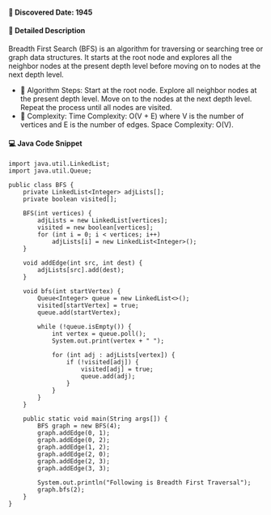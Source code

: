 #### 📅 Discovered Date: 1945
#### 📃 Detailed Description
Breadth First Search (BFS) is an algorithm for traversing or searching tree or graph data structures. It starts at the root node and explores all the neighbor nodes at the present depth level before moving on to nodes at the next depth level.

* 🔹 Algorithm Steps:
Start at the root node.
Explore all neighbor nodes at the present depth level.
Move on to the nodes at the next depth level.
Repeat the process until all nodes are visited.
* 🔹 Complexity:
Time Complexity: O(V + E) where V is the number of vertices and E is the number of edges.
Space Complexity: O(V).
#### 💻 Java Code Snippet
```
import java.util.LinkedList;
import java.util.Queue;

public class BFS {
    private LinkedList<Integer> adjLists[];
    private boolean visited[];

    BFS(int vertices) {
        adjLists = new LinkedList[vertices];
        visited = new boolean[vertices];
        for (int i = 0; i < vertices; i++)
            adjLists[i] = new LinkedList<Integer>();
    }

    void addEdge(int src, int dest) {
        adjLists[src].add(dest);
    }

    void bfs(int startVertex) {
        Queue<Integer> queue = new LinkedList<>();
        visited[startVertex] = true;
        queue.add(startVertex);

        while (!queue.isEmpty()) {
            int vertex = queue.poll();
            System.out.print(vertex + " ");

            for (int adj : adjLists[vertex]) {
                if (!visited[adj]) {
                    visited[adj] = true;
                    queue.add(adj);
                }
            }
        }
    }

    public static void main(String args[]) {
        BFS graph = new BFS(4);
        graph.addEdge(0, 1);
        graph.addEdge(0, 2);
        graph.addEdge(1, 2);
        graph.addEdge(2, 0);
        graph.addEdge(2, 3);
        graph.addEdge(3, 3);

        System.out.println("Following is Breadth First Traversal");
        graph.bfs(2);
    }
}
